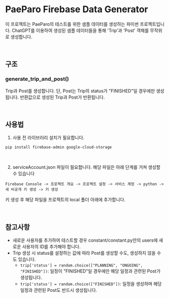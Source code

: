# PaeParo Firebase Data Generator
이 프로젝트는 PaeParo의 테스트를 위한 샘플 데이터를 생성하는 파이썬 프로젝트입니다. ChatGPT를 이용하여 생성된 샘플 데이터들을 통해 'Trip'과 'Post' 객체를 무작위로 생성합니다.

<br>

## 구조
### generate_trip_and_post()
Trip과 Post를 생성합니다. 단, Post는 Trip의 status가 "FINISHED"일 경우에만 생성됩니다. 반환값으로 생성된 Trip과 Post가 반환됩니다.

<br>

## 사용법
1) 사용 전 라이브러리 설치가 필요합니다.
```
pip install firebase-admin google-cloud-storage
```

<br>

2) serviceAccount.json 파일이 필요합니다.
해당 파일은 아래 단계를 거쳐 생성할 수 있습니다
```
Firebase Console -> 프로젝트 개요 -> 프로젝트 설정 -> 서비스 계정 -> python -> 새 비공개 키 생성 -> 키 생성
```
키 생성 후 해당 파일을 프로젝트의 local 폴더 아래에 추가합니다.

<br>

## 참고사항
- 새로운 사용자를 추가하여 테스트할 경우 constant/constant.py안의 users에 새로운 사용자의 ID를 추가해야 합니다.
- Trip 생성 시 status를 설정하는 값에 따라 Post를 생성할 수도, 생성하지 않을 수도 있습니다.
  - ```trip['status'] = random.choice(["PLANNING", "ONGOING", "FINISHED"])```: 일정이 "FINISHED"일 경우에만 해당 일정과 관련된 Post가 생성됩니다.
  - ```trip['status'] = random.choice(["FINISHED"])```: 일정을 생성하며 해당 일정과 관련된 Post도 반드시 생성됩니다.
